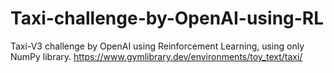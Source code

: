 # Taxi-challenge-by-OpenAI-using-RL
Taxi-V3 challenge by OpenAI using Reinforcement Learning, using only NumPy library. https://www.gymlibrary.dev/environments/toy_text/taxi/
